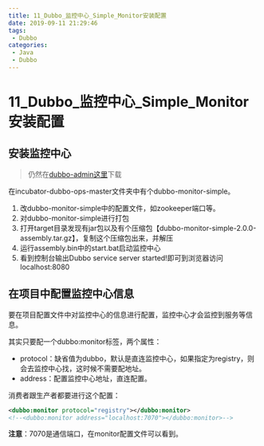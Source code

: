 ```yaml
---
title: 11_Dubbo_监控中心_Simple_Monitor安装配置
date: 2019-09-11 21:29:46
tags: 
 - Dubbo
categories:
 - Java
 - Dubbo
---
```


# 11_Dubbo\_监控中心_Simple_Monitor安装配置

## 安装监控中心

> 仍然在[dubbo-admin这里](https://github.com/apache/dubbo-admin/tree/master)下载

在incubator-dubbo-ops-master文件夹中有个dubbo-monitor-simple。

1. 改dubbo-monitor-simple中的配置文件，如zookeeper端口等。
2. 对dubbo-monitor-simple进行打包
3. 打开target目录发现有jar包以及有个压缩包【dubbo-monitor-simple-2.0.0-assembly.tar.gz】，复制这个压缩包出来，并解压
4. 运行assembly.bin中的start.bat启动监控中心
5. 看到控制台输出Dubbo service server started!即可到浏览器访问localhost:8080



## 在项目中配置监控中心信息

要在项目配置文件中对监控中心的信息进行配置，监控中心才会监控到服务等信息。

其实只要配一个dubbo:monitor标签，两个属性：

- protocol：缺省值为dubbo，默认是直连监控中心，如果指定为registry，则会去监控中心找，这时候不需要配地址。
- address：配置监控中心地址，直连配置。

消费者跟生产者都要进行这个配置：

```xml
<dubbo:monitor protocol="registry"></dubbo:monitor>
<!--<dubbo:monitor address="localhost:7070"></dubbo:monitor>-->
```

**注意**：7070是通信端口，在monitor配置文件可以看到。